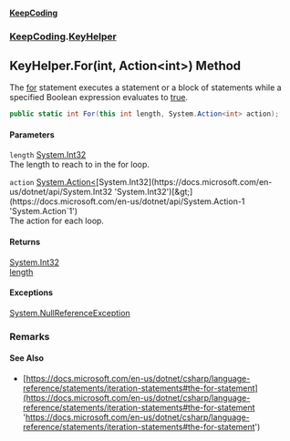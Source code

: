 #### [KeepCoding](index.md 'index')
### [KeepCoding](KeepCoding.md 'KeepCoding').[KeyHelper](KeyHelper.md 'KeepCoding.KeyHelper')
## KeyHelper.For(int, Action&lt;int&gt;) Method
The [for](https://docs.microsoft.com/en-us/dotnet/csharp/language-reference/keywords/for 'https://docs.microsoft.com/en-us/dotnet/csharp/language-reference/keywords/for') statement executes a statement or a block of statements while a specified Boolean expression evaluates to [true](https://docs.microsoft.com/en-us/dotnet/csharp/language-reference/builtin-types/bool 'https://docs.microsoft.com/en-us/dotnet/csharp/language-reference/builtin-types/bool').  
```csharp
public static int For(this int length, System.Action<int> action);
```
#### Parameters
<a name='KeepCoding.KeyHelper.For(int.System.Action.int.).length'></a>
`length` [System.Int32](https://docs.microsoft.com/en-us/dotnet/api/System.Int32 'System.Int32')  
The length to reach to in the for loop.
  
<a name='KeepCoding.KeyHelper.For(int.System.Action.int.).action'></a>
`action` [System.Action&lt;](https://docs.microsoft.com/en-us/dotnet/api/System.Action-1 'System.Action`1')[System.Int32](https://docs.microsoft.com/en-us/dotnet/api/System.Int32 'System.Int32')[&gt;](https://docs.microsoft.com/en-us/dotnet/api/System.Action-1 'System.Action`1')  
The action for each loop.
  
#### Returns
[System.Int32](https://docs.microsoft.com/en-us/dotnet/api/System.Int32 'System.Int32')  
[length](KeyHelper.For.JgyxIbqC77+c.UGtZClZEg.md#KeepCoding.KeyHelper.For(int.System.Action.int.).length 'KeepCoding.KeyHelper.For(int, System.Action&lt;int&gt;).length')
#### Exceptions
[System.NullReferenceException](https://docs.microsoft.com/en-us/dotnet/api/System.NullReferenceException 'System.NullReferenceException')  
### Remarks
#### See Also
- [https://docs.microsoft.com/en-us/dotnet/csharp/language-reference/statements/iteration-statements#the-for-statement](https://docs.microsoft.com/en-us/dotnet/csharp/language-reference/statements/iteration-statements#the-for-statement 'https://docs.microsoft.com/en-us/dotnet/csharp/language-reference/statements/iteration-statements#the-for-statement')

